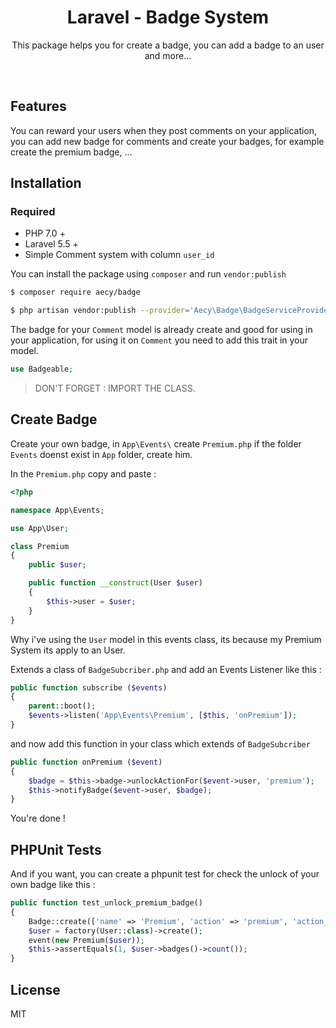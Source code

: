 <h1 align="center">Laravel - Badge System</h1>

<p align="center">This package helps you for create a badge, you can add a badge to an user and more...</p>

<p align="center">
<a href="https://github.com/aecy/laravel-badge/issues"><img src="https://img.shields.io/github/issues/aecy/laravel-badge.svg" alt=""></a>
<a href="https://github.com/aecy/laravel-badge/stargazers"><img src="https://img.shields.io/github/stars/aecy/laravel-badge.svg" alt=""></a>
<a href="https://github.com/aecy/laravel-badge/network"><img src="https://img.shields.io/github/forks/aecy/laravel-badge.svg" alt=""></a>
</p>

## Features

You can reward your users when they post comments on your application, you can add new badge for comments and create your badges, for example create the premium badge, ...

## Installation

### Required

- PHP 7.0 +
- Laravel 5.5 +
- Simple Comment system with column `user_id`

You can install the package using `composer` and run `vendor:publish`

```sh
$ composer require aecy/badge
```

```sh
$ php artisan vendor:publish --provider='Aecy\Badge\BadgeServiceProvider' --tag="migrations"
```

The badge for your `Comment` model is already create and good for using in your application, for using it on `Comment` 
you need to add this trait in your model.
```php
use Badgeable;
```

> DON'T FORGET : IMPORT THE CLASS.

## Create Badge

Create your own badge, in `App\Events\` create `Premium.php`
if the folder `Events` doenst exist in `App` folder, create him. 
 
In the `Premium.php` copy and paste :
```php
<?php

namespace App\Events;

use App\User;

class Premium
{
    public $user;

    public function __construct(User $user)
    {
        $this->user = $user;
    }
}
```

Why i've using the `User` model in this events class, its because my Premium System its apply to an User.

Extends a class of `BadgeSubcriber.php` and add an Events Listener like this :
```php
public function subscribe ($events)
{
    parent::boot();
    $events->listen('App\Events\Premium', [$this, 'onPremium']);
}
```

and now add this function in your class which extends of `BadgeSubcriber`
```php
public function onPremium ($event)
{
    $badge = $this->badge->unlockActionFor($event->user, 'premium');
    $this->notifyBadge($event->user, $badge);
}
```

You're done !

## PHPUnit Tests

And if you want, you can create a phpunit test for check the unlock of your own badge like this :
```php
public function test_unlock_premium_badge()
{
    Badge::create(['name' => 'Premium', 'action' => 'premium', 'action_count' => 0]);
    $user = factory(User::class)->create();
    event(new Premium($user));
    $this->assertEquals(1, $user->badges()->count());
}
```

## License

MIT
